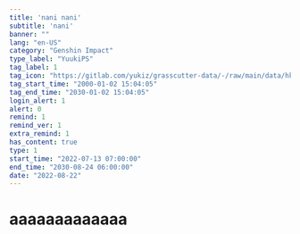 ```yaml
---
title: 'nani nani'
subtitle: 'nani'
banner: ""
lang: "en-US"
category: "Genshin Impact"
type_label: "YuukiPS"
tag_label: 1
tag_icon: "https://gitlab.com/yukiz/grasscutter-data/-/raw/main/data/hk4e/announcement/image/alert/warning.png"
tag_start_time: "2000-01-02 15:04:05"
tag_end_time: "2030-01-02 15:04:05"
login_alert: 1
alert: 0
remind: 1
remind_ver: 1
extra_remind: 1
has_content: true
type: 1
start_time: "2022-07-13 07:00:00"
end_time: "2030-08-24 06:00:00"
date: "2022-08-22"
---
```

# aaaaaaaaaaaaa